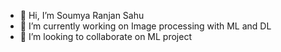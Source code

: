 - 👋 Hi, I’m Soumya Ranjan Sahu
- 🌱 I’m currently working on Image processing with ML and DL
- 💞️ I’m looking to collaborate on ML project


<!---
DeepLab0918/DeepLab0918 is a ✨ special ✨ repository because its `README.md` (this file) appears on your GitHub profile.
You can click the Preview link to take a look at your changes.
--->
